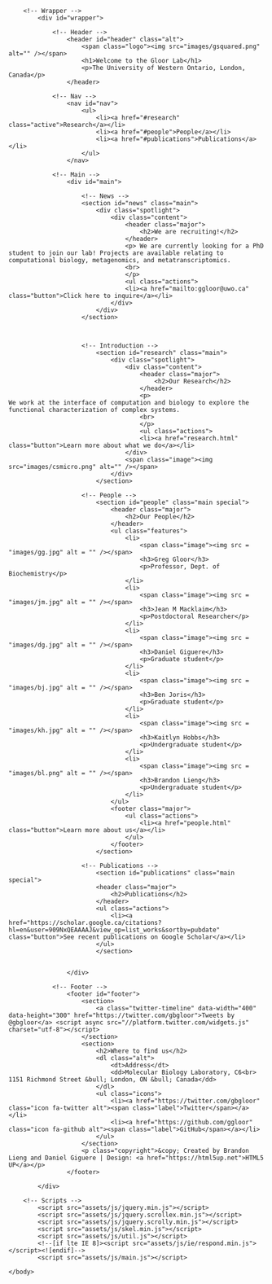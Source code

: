 <!DOCTYPE HTML>
<!--
	Stellar by HTML5 UP
	html5up.net | @ajlkn
	Free for personal and commercial use under the CCA 3.0 license (html5up.net/license)
-->

<html>
	<head>
		<title>Gloor Lab</title>
		<meta charset="utf-8" />
		<meta name="viewport" content="width=device-width, initial-scale=1" />
		<!--[if lte IE 8]><script src="assets/js/ie/html5shiv.js"></script><![endif]-->
		<link rel="stylesheet" href="assets/css/main.css" />
		<!--[if lte IE 9]><link rel="stylesheet" href="assets/css/ie9.css" /><![endif]-->
		<!--[if lte IE 8]><link rel="stylesheet" href="assets/css/ie8.css" /><![endif]-->
		<link rel="apple-touch-icon" sizes="180x180" href="/apple-touch-icon.png">
<link rel="icon" type="image/png" sizes="32x32" href="/favicon-32x32.png">
<link rel="icon" type="image/png" sizes="16x16" href="/favicon-16x16.png">
<link rel="manifest" href="/manifest.json">
<link rel="mask-icon" href="/safari-pinned-tab.svg" color="#5bbad5">
<meta name="theme-color" content="#ffffff">
<script src="https://use.fontawesome.com/377d71048f.js"></script>
	</head>
	<body>

		<!-- Wrapper -->
			<div id="wrapper">

				<!-- Header -->
					<header id="header" class="alt">
						<span class="logo"><img src="images/gsquared.png" alt="" /></span>
						<h1>Welcome to the Gloor Lab</h1>
						<p>The University of Western Ontario, London, Canada</p>
					</header>

				<!-- Nav -->
					<nav id="nav">
						<ul>
							<li><a href="#research" class="active">Research</a></li>
							<li><a href="#people">People</a></li>
							<li><a href="#publications">Publications</a></li>
						</ul>
					</nav>

				<!-- Main -->
					<div id="main">

						<!-- News -->
						<section id="news" class="main">
							<div class="spotlight">
								<div class="content">
									<header class="major">
										<h2>We are recruiting!</h2>
									</header>
									<p>	We are currently looking for a PhD student to join our lab! Projects are available relating to computational biology, metagenomics, and metatranscriptomics.
									<br>
									</p>
									<ul class="actions">
									<li><a href="mailto:ggloor@uwo.ca" class="button">Click here to inquire</a></li>
								</div>
							</div>
						</section>



						<!-- Introduction -->
							<section id="research" class="main">
								<div class="spotlight">
									<div class="content">
										<header class="major">
											<h2>Our Research</h2>
										</header>
										<p>										We work at the interface of computation and biology to explore the functional characterization of complex systems.
										<br>
										</p>
										<ul class="actions">
										<li><a href="research.html" class="button">Learn more about what we do</a></li>
									</div>
									<span class="image"><img src="images/csmicro.png" alt="" /></span>
								</div>
							</section>

						<!-- People -->
							<section id="people" class="main special">
								<header class="major">
									<h2>Our People</h2>
								</header>
								<ul class="features">
									<li>
										<span class="image"><img src = "images/gg.jpg" alt = "" /></span>
										<h3>Greg Gloor</h3>
										<p>Professor, Dept. of Biochemistry</p>
									</li>
									<li>
										<span class="image"><img src = "images/jm.jpg" alt = "" /></span>
										<h3>Jean M Macklaim</h3>
										<p>Postdoctoral Researcher</p>
									</li>
									<li>
										<span class="image"><img src = "images/dg.jpg" alt = "" /></span>
										<h3>Daniel Giguere</h3>
										<p>Graduate student</p>
									</li>
									<li>
										<span class="image"><img src = "images/bj.jpg" alt = "" /></span>
										<h3>Ben Joris</h3>
										<p>Graduate student</p>
									</li>
									<li>
										<span class="image"><img src = "images/kh.jpg" alt = "" /></span>
										<h3>Kaitlyn Hobbs</h3>
										<p>Undergraduate student</p>
									</li>
									<li>
										<span class="image"><img src = "images/bl.png" alt = "" /></span>
										<h3>Brandon Lieng</h3>
										<p>Undergraduate student</p>
									</li>
								</ul>
								<footer class="major">
									<ul class="actions">
										<li><a href="people.html" class="button">Learn more about us</a></li>
									</ul>
								</footer>
							</section>

						<!-- Publications -->
							<section id="publications" class="main special">
							<header class="major">
								<h2>Publications</h2>
							</header>
							<ul class="actions">
								<li><a href="https://scholar.google.ca/citations?hl=en&user=909NxQEAAAAJ&view_op=list_works&sortby=pubdate" class="button">See recent publications on Google Scholar</a></li>
							</ul>
							</section>


					</div>

				<!-- Footer -->
					<footer id="footer">
						<section>
							<a class="twitter-timeline" data-width="400" data-height="300" href="https://twitter.com/gbgloor">Tweets by @gbgloor</a> <script async src="//platform.twitter.com/widgets.js" charset="utf-8"></script>
						</section>
						<section>
							<h2>Where to find us</h2>
							<dl class="alt">
								<dt>Address</dt>
								<dd>Molecular Biology Laboratory, C6<br> 1151 Richmond Street &bull; London, ON &bull; Canada</dd>
							</dl>
							<ul class="icons">
								<li><a href="https://twitter.com/gbgloor" class="icon fa-twitter alt"><span class="label">Twitter</span></a></li>
								<li><a href="https://github.com/ggloor" class="icon fa-github alt"><span class="label">GitHub</span></a></li>
							</ul>
						</section>
						<p class="copyright">&copy; Created by Brandon Lieng and Daniel Giguere | Design: <a href="https://html5up.net">HTML5 UP</a></p>
					</footer>

			</div>

		<!-- Scripts -->
			<script src="assets/js/jquery.min.js"></script>
			<script src="assets/js/jquery.scrollex.min.js"></script>
			<script src="assets/js/jquery.scrolly.min.js"></script>
			<script src="assets/js/skel.min.js"></script>
			<script src="assets/js/util.js"></script>
			<!--[if lte IE 8]><script src="assets/js/ie/respond.min.js"></script><![endif]-->
			<script src="assets/js/main.js"></script>

	</body>
</html>
